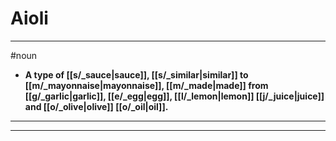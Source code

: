 # Aioli
---
#noun
- **A type of [[s/_sauce|sauce]], [[s/_similar|similar]] to [[m/_mayonnaise|mayonnaise]], [[m/_made|made]] from [[g/_garlic|garlic]], [[e/_egg|egg]], [[l/_lemon|lemon]] [[j/_juice|juice]] and [[o/_olive|olive]] [[o/_oil|oil]].**
---
---
